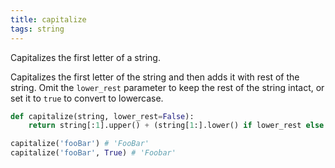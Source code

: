 ```yaml
---
title: capitalize
tags: string
---
```

Capitalizes the first letter of a string.

Capitalizes the first letter of the string and then adds it with rest of the string. Omit the `lower_rest` parameter to keep the rest of the string intact, or set it to `true` to convert to lowercase.

```py
def capitalize(string, lower_rest=False):
    return string[:1].upper() + (string[1:].lower() if lower_rest else string[1:])
```

```py
capitalize('fooBar') # 'FooBar'
capitalize('fooBar', True) # 'Foobar'
```
